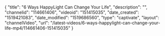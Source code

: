 {
    "title": "6 Ways HappyLight Can Change Your Life",
    "description": "",
    "channelid": "114661406",
    "videoid": "151415035",
    "date_created": "1519421083",
    "date_modified": "1519686560",
    "type": "captivate",
    "layout": "channelVideo",
    "url": "\/latest-videos\/6-ways-happylight-can-change-your-life-mp4\/114661406-151415035"
}